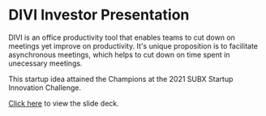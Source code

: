 # DIVI Investor Presentation

DIVI is an office productivity tool that enables teams to cut down on meetings yet improve on productivity. It's unique proposition is to facilitate asynchronous meetings, which helps to cut down on time spent in unecessary meetings.

This startup idea attained the Champions at the 2021 SUBX Startup Innovation Challenge.

[Click here](https://github.com/keanekwa/DIVI-Investor-Presentation/blob/main/DIVI%20Investor%20Presentation.pdf) to view the slide deck.
